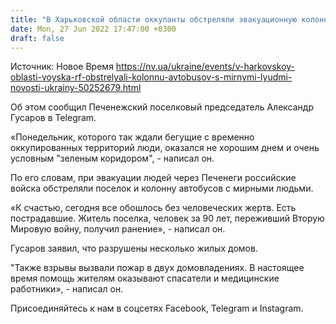 ```yaml
---
title: "В Харьковской области оккупанты обстреляли эвакуационную колонну автобусов с мирными людьми, есть пострадавшие"
date: Mon, 27 Jun 2022 17:47:00 +0300
draft: false
---
```

Источник: Новое Время https://nv.ua/ukraine/events/v-harkovskoy-oblasti-voyska-rf-obstrelyali-kolonnu-avtobusov-s-mirnymi-lyudmi-novosti-ukrainy-50252679.html


Об этом сообщил Печенежский поселковый председатель Александр Гусаров в Telegram.

«Понедельник, которого так ждали бегущие с временно оккупированных территорий люди, оказался не хорошим днем и очень условным "зеленым коридором", - написал он.

По его словам, при эвакуации людей через Печенеги российские войска обстреляли поселок и колонну автобусов с мирными людьми.

«К счастью, сегодня все обошлось без человеческих жертв. Есть пострадавшие. Житель поселка, человек за 90 лет, переживший Вторую Мировую войну, получил ранение», - написал он.

Гусаров заявил, что разрушены несколько жилых домов.

"Также взрывы вызвали пожар в двух домовладениях. В настоящее время помощь жителям оказывают спасатели и медицинские работники», - написал он.

Присоединяйтесь к нам в соцсетях Facebook, Telegram и Instagram.

